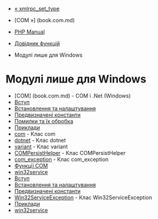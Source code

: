 - [« xmlrpc_set_type](function.xmlrpc-set-type.md)
- [COM »] (book.com.md)

- [PHP Manual](index.md)
- [Довідник функцій](funcref.md)
- Модулі лише для Windows

# Модулі лише для Windows

- [COM] (book.com.md) - COM і .Net (Windows)
- [Вступ](intro.com.md)
- [Встановлення та налаштування](com.setup.md)
- [Предвизначені константи](com.constants.md)
- [Помилки та їх обробка](com.error-handling.md)
- [Приклади](com.examples.md)
- [com](class.com.md) - Клас com
- [dotnet](class.dotnet.md) - Клас dotnet
- [variant](class.variant.md) - Клас variant
- [COMPersistHelper](class.compersisthelper.md) - Клас
COMPersistHelper
- [com_exception](class.com-exception.md) - Клас com_exception
- [Функції COM](ref.com.md)
- [win32service](book.win32service.md)
- [Вступ](intro.win32service.md)
- [Встановлення та налаштування](win32service.setup.md)
- [Предвизначені константи](win32service.constants.md)
- [Win32ServiceException](class.win32serviceexception.md) -
Клас Win32ServiceException
- [Приклади](win32service.examples.md)
- [win32service](ref.win32service.md)

